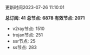 更新时间2023-07-26 11:10:01

**总订阅: 41**
**总节点: 6878**
**有效节点: 2071**
- v2ray节点: 1510
- trojan节点: 251
- ssr节点: 25
- ss节点: 283
